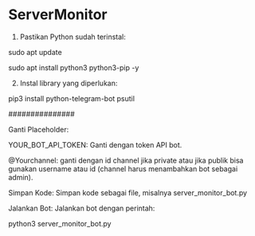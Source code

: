 # ServerMonitor

1. Pastikan Python sudah terinstal:

sudo apt update

sudo apt install python3 python3-pip -y


2. Instal library yang diperlukan:

pip3 install python-telegram-bot psutil

###############

Ganti Placeholder:

YOUR_BOT_API_TOKEN: Ganti dengan token API bot.

@Yourchannel: ganti dengan id channel jika private atau jika publik bisa gunakan username atau id (channel harus menambahkan bot sebagai admin).

Simpan Kode: Simpan kode sebagai file, misalnya server_monitor_bot.py

Jalankan Bot: Jalankan bot dengan perintah:

python3 server_monitor_bot.py
